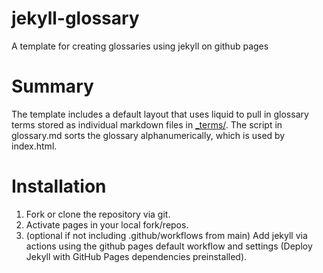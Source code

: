 # jekyll-glossary
A template for creating glossaries using jekyll on github pages

# Summary
The template includes a default layout that uses liquid to pull in glossary terms stored as individual markdown files in [_terms/](_terms/). The script in glossary.md sorts the glossary alphanumerically, which is used by index.html.

# Installation
1. Fork or clone the repository via git.
2. Activate pages in your local fork/repos.
3. (optional if not including .github/workflows from main) Add jekyll via actions using the github pages default workflow and settings (Deploy Jekyll with GitHub Pages dependencies preinstalled).
